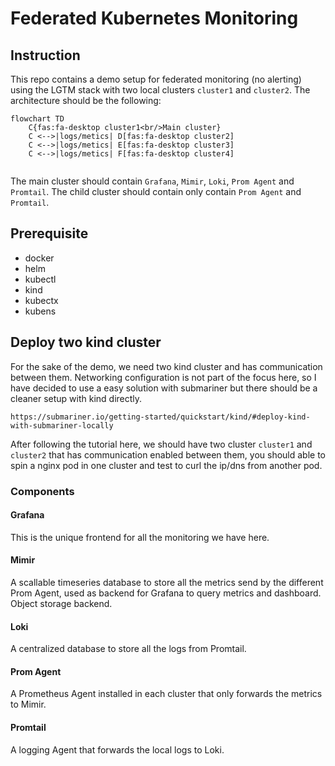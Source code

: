 # Federated Kubernetes Monitoring
## Instruction

This repo contains a demo setup for federated monitoring (no alerting) using the LGTM stack with two local clusters `cluster1` and `cluster2`. The architecture should be the following:

```mermaid
flowchart TD
    C{fas:fa-desktop cluster1<br/>Main cluster}
    C <-->|logs/metics| D[fas:fa-desktop cluster2]
    C <-->|logs/metics| E[fas:fa-desktop cluster3]
    C <-->|logs/metics| F[fas:fa-desktop cluster4]
  
```
The main cluster should contain `Grafana`, `Mimir`, `Loki`, `Prom Agent` and `Promtail`.
The child cluster should contain only contain `Prom Agent` and `Promtail`.


## Prerequisite
  - docker
  - helm
  - kubectl
  - kind
  - kubectx
  - kubens

## Deploy two kind cluster
For the sake of the demo, we need two kind cluster and has communication between them. Networking configuration is not part of the focus here, so I have decided to use a easy solution with submariner but there should be a cleaner setup with kind directly.

`https://submariner.io/getting-started/quickstart/kind/#deploy-kind-with-submariner-locally`

After following the tutorial here, we should have two cluster `cluster1` and `cluster2` that has communication enabled between them, you should able to spin a nginx pod in one cluster and test to curl the ip/dns from another pod.

### Components
#### Grafana
This is the unique frontend for all the monitoring we have here.
#### Mimir
A scallable timeseries database to store all the metrics send by the different Prom Agent, used as backend for Grafana to query metrics and dashboard. Object storage backend.
#### Loki
A centralized database to store all the logs from Promtail.
#### Prom Agent
A Prometheus Agent installed in each cluster that only forwards the metrics to Mimir.
#### Promtail
A logging Agent that forwards the local logs to Loki.

